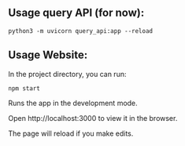 ## Usage query API (for now):

`python3 -m uvicorn query_api:app --reload`

## Usage Website:

In the project directory, you can run:

`npm start`

Runs the app in the development mode.

Open http://localhost:3000 to view it in the browser.

The page will reload if you make edits.
